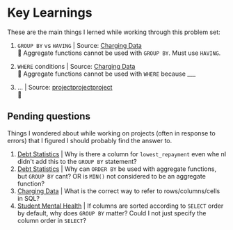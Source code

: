 # Key Learnings
These are the main things I lerned while working through this problem set:

1. `GROUP BY` vs `HAVING` | Source: [Charging Data](https://github.com/SuikaCider/coding_practice/blob/main/DataCamp/SQL/2.%20Analyzing-Electric-Vehicle-Charging-Habits.md)
</br> 🧠 Aggregate functions cannot be used with `GROUP BY`. Must use `HAVING`.

2. `WHERE` conditions | Source: [Charging Data](https://github.com/SuikaCider/coding_practice/blob/main/DataCamp/SQL/2.%20Analyzing-Electric-Vehicle-Charging-Habits.md)
</br> 🧠 Aggregate functions cannot be used with `WHERE` because ___

3. ... | Source: [projectprojectproject](linklinklink)
</br> 🧠 


## Pending questions

Things I wondered about while working on projects (often in response to errors) that I figured I should probably find the answer to.

1. [Debt Statistics](https://github.com/SuikaCider/coding_practice/blob/main/DataCamp/SQL/1.%20Analyzing%20International%20Debt%20Statistics.md) | Why is there a column for `lowest_repayment` even whe nI didn't add this to the `GROUP BY` statement?  
2. [Debt Statistics](https://github.com/SuikaCider/coding_practice/blob/main/DataCamp/SQL/1.%20Analyzing%20International%20Debt%20Statistics.md) | Why can `ORDER BY` be used with aggregate functions, but `GROUP BY` cant? OR is `MIN()` not considered to be an aggregate function?  
3. [Charging Data](https://github.com/SuikaCider/coding_practice/blob/main/DataCamp/SQL/2.%20Analyzing-Electric-Vehicle-Charging-Habits.md) | What is the correct way to refer to rows/columns/cells in SQL?  
4. [Student Mental Health](https://github.com/SuikaCider/coding_practice/blob/main/DataCamp/SQL/3.%20Analyzing%20students'%20mental%20health.md) | If columns are sorted according to `SELECT` order by default, why does `GROUP BY` matter? Could I not just specify the column order in `SELECT`? 
